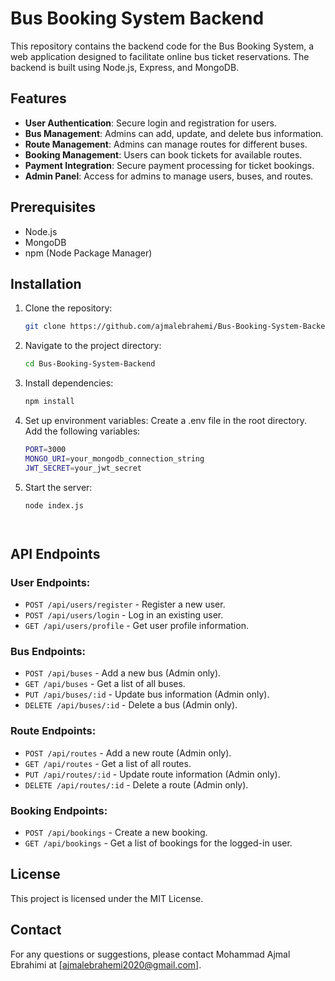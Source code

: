 # Bus Booking System Backend

This repository contains the backend code for the Bus Booking System, a web application designed to facilitate online bus ticket reservations. The backend is built using Node.js, Express, and MongoDB.

## Features

- **User Authentication**: Secure login and registration for users.
- **Bus Management**: Admins can add, update, and delete bus information.
- **Route Management**: Admins can manage routes for different buses.
- **Booking Management**: Users can book tickets for available routes.
- **Payment Integration**: Secure payment processing for ticket bookings.
- **Admin Panel**: Access for admins to manage users, buses, and routes.

## Prerequisites

- Node.js
- MongoDB
- npm (Node Package Manager)

## Installation

1. Clone the repository:
   ```bash
   git clone https://github.com/ajmalebrahemi/Bus-Booking-System-Backend.git
2. Navigate to the project directory:
   ```bash
   cd Bus-Booking-System-Backend

3. Install dependencies:
   ```bash
   npm install
4. Set up environment variables:
   Create a .env file in the root directory.
   Add the following variables:
   ```bash
   PORT=3000
   MONGO_URI=your_mongodb_connection_string
   JWT_SECRET=your_jwt_secret
5. Start the server:
   ```bash
   node index.js




## API Endpoints

### User Endpoints:
- `POST /api/users/register` - Register a new user.
- `POST /api/users/login` - Log in an existing user.
- `GET /api/users/profile` - Get user profile information.

### Bus Endpoints:
- `POST /api/buses` - Add a new bus (Admin only).
- `GET /api/buses` - Get a list of all buses.
- `PUT /api/buses/:id` - Update bus information (Admin only).
- `DELETE /api/buses/:id` - Delete a bus (Admin only).

### Route Endpoints:
- `POST /api/routes` - Add a new route (Admin only).
- `GET /api/routes` - Get a list of all routes.
- `PUT /api/routes/:id` - Update route information (Admin only).
- `DELETE /api/routes/:id` - Delete a route (Admin only).

### Booking Endpoints:
- `POST /api/bookings` - Create a new booking.
- `GET /api/bookings` - Get a list of bookings for the logged-in user.

## License

This project is licensed under the MIT License.

## Contact

For any questions or suggestions, please contact Mohammad Ajmal Ebrahimi at [ajmalebrahemi2020@gmail.com].
